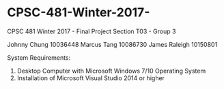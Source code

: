 # CPSC-481-Winter-2017-

CPSC 481 Winter 2017 - Final Project
Section T03 - Group 3

Johnny Chung 10036448
Marcus Tang 10086730
James Raleigh 10150801

System Requirements:
1. Desktop Computer with Microsoft Windows 7/10 Operating System
2. Installation of Microsoft Visual Studio 2014 or higher
